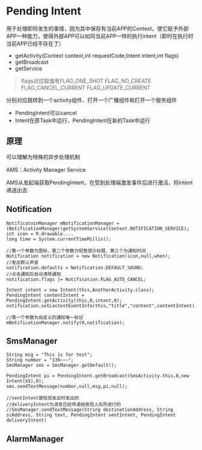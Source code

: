# Pending Intent #

用于处理即将发生的事情，因为其中保存有当前APP的Context，使它赋予外部APP一种能力，使得外部APP可以如同当前APP一样的执行intent（即时在执行时当前APP已经不存在了）

- getActivity(Context context,int requestCode,Intent intent,int flags)
- getBroadcast
- getService
>flags对应取值有FLAG_ONE_SHOT FLAG_NO_CREATE FLAG_CANCEL_CURRENT FLAG_UPDATE_CURRENT


分别对应跳转到一个activity组件、打开一个广播组件和打开一个服务组件

- PendingIntent可以cancel
- Intent在原Task中运行，PendingIntent在新的Task中运行

## 原理 ##
可以理解为特殊的异步处理机制

AMS：Activity Manager Service

AMS从发起端获取PendingIntent，在受到处理端激发事件后进行激活，将intent递送出去




## Notification ##
    NotificatoinManager mNotificationManager = (NotificationManager)getSystemService(Context.NOTIFICATION_SERVICE);
	int icon = R.drawable....
	long time = System.currentTimeMillis();

	//第一个参数为图标，第二个参数为短暂提示标题，第三个为通知时间
	Notification notification = new Notification(icon,null,when);
	//发出默认声音
	notification.defaults = Notification.DEFAULT_SOUND;
	//点击通知后自动清除通知
	notification.flags |= Notification.FLAG_AUTO_CANCEL;

	Intent intent = new Intent(this,AnotherActivity.class);
	PendingIntent contentIntent = PendingIntent.getActivity(this,0,intent,0);
	notification.setLastestEventInfo(this,"title","content",contentIntent);

	//第一个参数为自定义的通知唯一标记
	mNotificationManager.notify(0,notification);

## SmsManager ##
	String msg = "This is for test";
	String number = "139~~~";
	SmsManager sms = SmsManager.getDefault();

	PendingIntent pi = PendingIntent.getBroadcast(SmsActivity.this,0,new Intent(XX),0);
	sms.sendTextMessage(number,null,msg,pi,null);

	//sentIntent是短信发出时发出的
	//deliveryIntent为消息已经传递给收信人后所进行的
	//SmsManager.sendTextMessage(String destinationAddress, String scAddress, String text, PendingIntent sentIntent, PendingIntent deliveryIntent)

## AlarmManager ##

